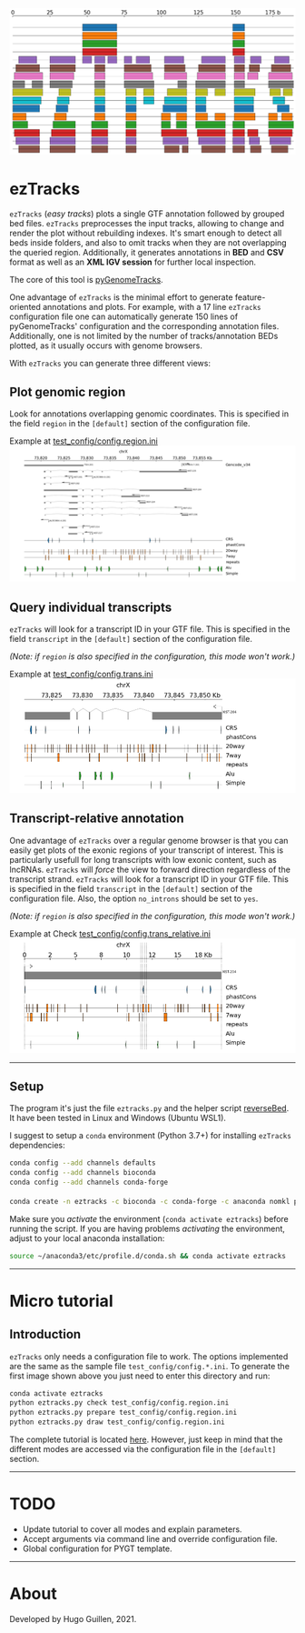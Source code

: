 ![logo](logo.png)
# ezTracks
`ezTracks` (*easy tracks*) plots a single GTF annotation followed by grouped bed files. `ezTracks` preprocesses the input tracks, allowing to change and render the plot without rebuilding indexes. It's smart enough to detect all beds inside folders, and also to omit tracks when they are not overlapping the queried region. Additionally, it generates annotations in **BED** and **CSV** format as well as an **XML IGV session** for further local inspection.

The core of this tool is [pyGenomeTracks](https://github.com/deeptools/pyGenomeTracks).

One advantage of `ezTracks` is the minimal effort to generate feature-oriented annotations and plots. For example, with a 17 line `ezTracks` configuration file one can automatically generate 150 lines of pyGenomeTracks' configuration and the corresponding annotation files. Additionally, one is not limited by the number of tracks/annotation BEDs plotted, as it usually occurs with genome browsers.

With `ezTracks` you can generate three different views:

## Plot genomic region
Look for annotations overlapping genomic coordinates. This is specified in the field `region` in the `[default]` section of the configuration file.

Example at [test_config/config.region.ini](test/config.region.ini)
![output plot](test_output/test_region/my_tracks.png)

## Query individual transcripts
`ezTracks` will look for a transcript ID in your GTF file. This is specified in the field `transcript` in the `[default]` section of the configuration file.

*(Note: if `region` is also specified in the configuration, this mode won't work.)*

Example at [test_config/config.trans.ini](test/config.trans.ini)
![output plot](test_output/test_trans/my_tracks.png)

## Transcript-relative annotation
One advantage of `ezTracks` over a regular genome browser is that you can easily get plots of the exonic regions of your transcript of interest. This is particularly usefull for long transcripts with low exonic content, such as lncRNAs. `ezTracks` will *force* the view to forward direction regardless of the transcript strand. `ezTracks` will look for a transcript ID in your GTF file. This is specified in the field `transcript` in the `[default]` section of the configuration file. Also, the option `no_introns` should be set to `yes`. 

*(Note: if `region` is also specified in the configuration, this mode won't work.)*

Example at 
Check [test_config/config.trans_relative.ini](test/config.trans_ni_ff.ini)
![output plot](test_output/test_trans_relative/my_tracks.png)

---
## Setup
The program it's just the file `eztracks.py` and the helper script  [reverseBed](https://github.com/HugoGuillen/reverseBed). It have been tested in Linux and Windows (Ubuntu WSL1). 

I suggest to setup a `conda` environment (Python 3.7+) for installing `ezTracks` dependencies:

```bash
conda config --add channels defaults
conda config --add channels bioconda
conda config --add channels conda-forge

conda create -n eztracks -c bioconda -c conda-forge -c anaconda nomkl pygenometracks bedtools freetype python=3.7
```

Make sure you *activate* the environment (`conda activate eztracks`) before running the script. If you are having problems *activating* the environment, adjust to your local anaconda installation:

```bash
source ~/anaconda3/etc/profile.d/conda.sh && conda activate eztracks
```

---
# Micro tutorial
## Introduction
`ezTracks` only needs a configuration file to work. The options implemented are the same as the sample file `test_config/config.*.ini`. To generate the first image shown above you just need to enter this directory and run: 

```bash
conda activate eztracks
python eztracks.py check test_config/config.region.ini
python eztracks.py prepare test_config/config.region.ini
python eztracks.py draw test_config/config.region.ini
```

The complete tutorial is located [here](tutorial.md). However, just keep in mind that the different modes are accessed via the configuration file in the `[default]` section.

---
# TODO

- Update tutorial to cover all modes and explain parameters.
- Accept arguments via command line and override configuration file.
- Global configuration for PYGT template.

---
# About
Developed by Hugo Guillen, 2021.